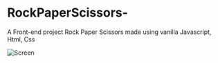 # RockPaperScissors-
A Front-end project Rock Paper Scissors made using vanilla Javascript, Html, Css


![Screen](https://cdn.discordapp.com/attachments/554479498721099787/1058462736591368243/image.png)
